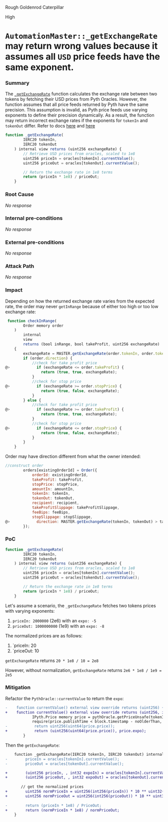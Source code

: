 Rough Goldenrod Caterpillar

High

# `AutomationMaster::_getExchangeRate` may return wrong values because it assumes all `USD` price feeds have the same exponent.

### Summary

The [`_getExchangeRate`](https://github.com/sherlock-audit/2024-11-oku/blob/main/oku-custom-order-types/contracts/automatedTrigger/AutomationMaster.sol#L77C3-L87C6) function calculates the exchange rate between two tokens by fetching their USD prices from Pyth Oracles. However, the function assumes that all price feeds returned by Pyth have the same precision. This assumption is invalid, as Pyth price feeds use varying exponents to define their precision dynamically. As a result, the function may return incorrect exchange rates if the exponents for `tokenIn` and `tokenOut` differ. Refer to docs [here](https://docs.pyth.network/price-feeds/best-practices) and [here](https://docs.pyth.network/price-feeds/api-reference/cosmwasm/query-price-feed#example-code)

```js
function _getExchangeRate(
        IERC20 tokenIn,
        IERC20 tokenOut
    ) internal view returns (uint256 exchangeRate) {
        // Retrieve USD prices from oracles, scaled to 1e8
        uint256 priceIn = oracles[tokenIn].currentValue();
        uint256 priceOut = oracles[tokenOut].currentValue();

        // Return the exchange rate in 1e8 terms
        return (priceIn * 1e8) / priceOut;
    }
```

### Root Cause

_No response_

### Internal pre-conditions

_No response_

### External pre-conditions

_No response_

### Attack Path

_No response_

### Impact

Depending on how the returned exchange rate varies from the expected rate, the order may never `getInRange` because of either too high or too low exchange rate:

```js
 function checkInRange(
        Order memory order
    )
        internal
        view
        returns (bool inRange, bool takeProfit, uint256 exchangeRate)
    {
        exchangeRate = MASTER.getExchangeRate(order.tokenIn, order.tokenOut);
        if (order.direction) {
            //check for take profit price
@>            if (exchangeRate <= order.takeProfit) {
                return (true, true, exchangeRate);
            }
            //check for stop price
@>            if (exchangeRate >= order.stopPrice) {
                return (true, false, exchangeRate);
            }
        } else {
            //check for take profit price
@>            if (exchangeRate >= order.takeProfit) {
                return (true, true, exchangeRate);
            }
            //check for stop price
@>            if (exchangeRate <= order.stopPrice) {
                return (true, false, exchangeRate);
            }
        }
    }
```

Order may have direction different from what the owner intended:

```js
//construct order
        orders[existingOrderId] = Order({
            orderId: existingOrderId,
            takeProfit: takeProfit,
            stopPrice: stopPrice,
            amountIn: amountIn,
            tokenIn: tokenIn,
            tokenOut: tokenOut,
            recipient: recipient,
            takeProfitSlippage: takeProfitSlippage,
            feeBips: feeBips,
            stopSlippage: stopSlippage,
@>            direction: MASTER.getExchangeRate(tokenIn, tokenOut) > takeProfit //exchangeRate in/out > takeProfit
        });
```

### PoC


```js
function _getExchangeRate(
        IERC20 tokenIn,
        IERC20 tokenOut
    ) internal view returns (uint256 exchangeRate) {
        // Retrieve USD prices from oracles, scaled to 1e8
        uint256 priceIn = oracles[tokenIn].currentValue();
        uint256 priceOut = oracles[tokenOut].currentValue();

        // Return the exchange rate in 1e8 terms
        return (priceIn * 1e8) / priceOut;
    }
```

Let's assume a scenario, the `_getExchangeRate` fetches two tokens prices with varying exponents:
1. `priceIn: 2000000` (2e6) with an `expo: -5` 
2. `priceOut: 1000000000` (1e9) with an `expo: -8`

The normalized prices are as follows:
1. `priceIn: 20
2. `priceOut: 10

`getExchangeRate` returns `20 * 1e8 / 10 = 2e8`

However, without normalization,
 `getExchangeRate` returns `2e6 * 1e8 / 1e9 = 2e5`

### Mitigation

Refactor the `PythOracle::currentValue` to return the `expo`: 

```diff
-    function currentValue() external view override returns (uint256) {
+    function currentValue() external view override returns (uint256, int32 expo) {
            IPyth.Price memory price = pythOracle.getPriceUnsafe(tokenId);
            require(price.publishTime < block.timestamp - noOlderThan, 'Stale Price');
-            return uint256(uint64(price.price));
+            return (uint256(uint64(price.price)), price.expo);
        }
```

Then the `getExchangeRate`:
```diff
    function _getExchangeRate(IERC20 tokenIn, IERC20 tokenOut) internal view returns (uint256 exchangeRate) {
-        priceIn = oracles[tokenIn].currentValue();
-        priceOut = oracles[tokenOut].currentValue();

+        (uint256 priceIn, , int32 expoIn) = oracles[tokenIn].currentValue();
+        (uint256 priceOut, , int32 expoOut) = oracles[tokenOut].currentValue();
    
       // get the normalized prices
+        uint256 normPriceIn = uint256(int256(priceIn)) * 10 ** uint32(8 - expoIn);
+        uint256 normPriceOut = uint256(int256(priceOut)) * 10 ** uint32(8 - expoOut);
    
-        return (priceIn * 1e8) / PriceOut;
+        return (normPriceIn * 1e8) / normPriceOut;
    }
```